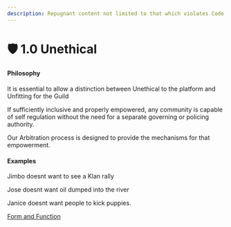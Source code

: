 ```yaml
---
description: Repugnant content not limited to that which violates Code of Conduct
---
```


# 🛡️ 1.0 Unethical

#### Philosophy

It is essential to allow a distinction between Unethical to the platform and Unfitting for the Guild

If sufficiently inclusive and properly empowered, any community is capable of self regulation without the need for a separate governing or policing authority.

Our Arbitration process is designed to provide the mechanisms for that empowerment.

#### Examples

Jimbo doesnt want to see a Klan rally

Jose doesnt want oil dumped into the river

Janice doesnt want people to kick puppies.

[Form and Function](../../blue-paper/1.0-unethical.md)
